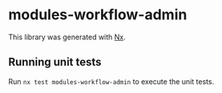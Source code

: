 # modules-workflow-admin

This library was generated with [Nx](https://nx.dev).

## Running unit tests

Run `nx test modules-workflow-admin` to execute the unit tests.
